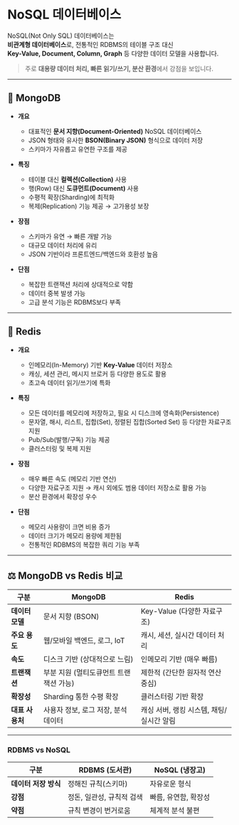 # NoSQL 데이터베이스

NoSQL(Not Only SQL) 데이터베이스는  
**비관계형 데이터베이스**로, 전통적인 RDBMS의 테이블 구조 대신  
**Key-Value, Document, Column, Graph** 등 다양한 데이터 모델을 사용합니다.  

> 주로 **대용량 데이터 처리, 빠른 읽기/쓰기, 분산 환경**에서 강점을 보입니다.

---

## 🍃 MongoDB
- **개요**
  - 대표적인 **문서 지향(Document-Oriented)** NoSQL 데이터베이스
  - JSON 형태와 유사한 **BSON(Binary JSON)** 형식으로 데이터 저장
  - 스키마가 자유롭고 유연한 구조를 제공

- **특징**
  - 테이블 대신 **컬렉션(Collection)** 사용
  - 행(Row) 대신 **도큐먼트(Document)** 사용
  - 수평적 확장(Sharding)에 최적화
  - 복제(Replication) 기능 제공 → 고가용성 보장

- **장점**
  - 스키마가 유연 → 빠른 개발 가능
  - 대규모 데이터 처리에 유리
  - JSON 기반이라 프론트엔드/백엔드와 호환성 높음

- **단점**
  - 복잡한 트랜잭션 처리에 상대적으로 약함
  - 데이터 중복 발생 가능
  - 고급 분석 기능은 RDBMS보다 부족

---

## 🔑 Redis
- **개요**
  - 인메모리(In-Memory) 기반 **Key-Value** 데이터 저장소
  - 캐싱, 세션 관리, 메시지 브로커 등 다양한 용도로 활용
  - 초고속 데이터 읽기/쓰기에 특화

- **특징**
  - 모든 데이터를 메모리에 저장하고, 필요 시 디스크에 영속화(Persistence)
  - 문자열, 해시, 리스트, 집합(Set), 정렬된 집합(Sorted Set) 등 다양한 자료구조 지원
  - Pub/Sub(발행/구독) 기능 제공
  - 클러스터링 및 복제 지원

- **장점**
  - 매우 빠른 속도 (메모리 기반 연산)
  - 다양한 자료구조 지원 → 캐시 외에도 범용 데이터 저장소로 활용 가능
  - 분산 환경에서 확장성 우수

- **단점**
  - 메모리 사용량이 크면 비용 증가
  - 데이터 크기가 메모리 용량에 제한됨
  - 전통적인 RDBMS의 복잡한 쿼리 기능 부족

---

## ⚖️ MongoDB vs Redis 비교

| 구분 | MongoDB | Redis |
|------|----------|--------|
| **데이터 모델** | 문서 지향 (BSON) | Key-Value (다양한 자료구조) |
| **주요 용도** | 웹/모바일 백엔드, 로그, IoT | 캐시, 세션, 실시간 데이터 처리 |
| **속도** | 디스크 기반 (상대적으로 느림) | 인메모리 기반 (매우 빠름) |
| **트랜잭션** | 부분 지원 (멀티도큐먼트 트랜잭션 가능) | 제한적 (간단한 원자적 연산 중심) |
| **확장성** | Sharding 통한 수평 확장 | 클러스터링 기반 확장 |
| **대표 사용처** | 사용자 정보, 로그 저장, 분석 데이터 | 캐싱 서버, 랭킹 시스템, 채팅/실시간 알림 |

---
### RDBMS vs NoSQL

| 구분 | RDBMS (도서관) | NoSQL (냉장고) |
|------|----------------|----------------|
| **데이터 저장 방식** | 정해진 규칙(스키마) | 자유로운 형식 |
| **강점** | 정돈, 일관성, 규칙적 검색 | 빠름, 유연함, 확장성 |
| **약점** | 규칙 변경이 번거로움 | 체계적 분석 불편 |